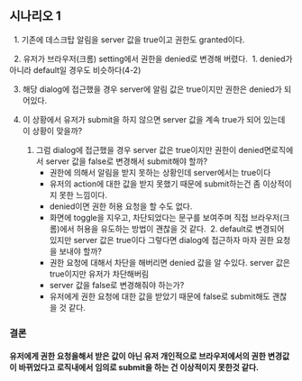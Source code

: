 ## 시나리오 1

  1. 기존에 데스크탑 알림을 server 값을 true이고 권한도 granted이다.

  2. 유저가 브라우저(크롬) setting에서 권한을 denied로 변경해 버렸다.
	 1. denied가 아니라 default일 경우도 비슷하다(4-2)

 3. 해당 dialog에 접근했을 경우 server에 알림 값은 true이지만 권한은 denied가 되어있다.

 4. 이 상황에서 유저가 submit을 하지 않으면 server 값을 계속 true가 되어 있는데 이 상황이 맞을까?
	1. 그럼 dialog에 접근했을 경우 server 값은 true이지만 권한이 denied면로직에서 server 값을 false로 변경해서 submit해야 할까?
		- 권한에 의해서 알림을 받지 못하는 상황인데 server에서는 true이다
		- 유저의 action에 대한 값을 받지 못했기 때문에 submit하는건 좀 이상적이지 못한 느낌이다.
		-  denied이면 권한 허용 요청을 할 수도 없다.
		- 화면에 toggle을 지우고, 차단되었다는 문구를 보여주며 직접 브라우저(크롬)에서 허용을 유도하는 방법이 괜찮을 것 같다.
	 2. default로 변경되어 있지만 server 값은 true이다 그렇다면 dialog에 접근하자 마자 권한 요청을 보내야 할까?
		- 권한 요청에 대해서 차단을 해버리면 denied 값을 알 수있다. server 값은 true이지만 유저가 차단해버림
		- server 값을 false로 변경해줘야 하는가?
		- 유저에게 권한 요청에 대한 값을 받았기 때문에 false로 submit해도 괜찮을 것 같다.

### 결론
####  유저에게 권한 요청을해서 받은 값이 아닌 유저 개인적으로 브라우저에서의 권한 변경값이 바뀌었다고 로직내에서 임의로 submit을 하는 건 이상적이지 못한것 같다.